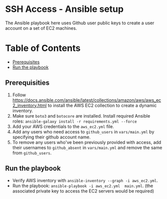 # SSH Access - Ansible setup

The Ansible playbook here uses Github user public keys to create a user account on a set of EC2 machines.

Table of Contents
=================
* [Prerequisites](#prerequisites)
* [Run the playbook](#run-the-playbook)

## Prerequisities

1. Follow https://docs.ansible.com/ansible/latest/collections/amazon/aws/aws_ec2_inventory.html to install the AWS EC2 collection to create a dynamic inventory.
2. Make sure `boto3` and `botocore` are installed. Install required Ansible roles: `ansible-galaxy install -r requirements.yml --force`
3. Add your AWS credentials to the `aws_ec2.yml` file.
4. Add any users who need access to `github_users` in `vars/main.yml` by specifying their github account name.
5. To remove any users who've been previously provided with access, add their usernames to `github_absent` in `vars/main.yml` and remove the same from `github_users`.

## Run the playbook

- Verify AWS inventory with `ansible-inventory --graph -i aws_ec2.yml`.
- Run the playbook: `ansible-playbook -i aws_ec2.yml  main.yml`. (the associated private key to access the EC2 servers would be required)

